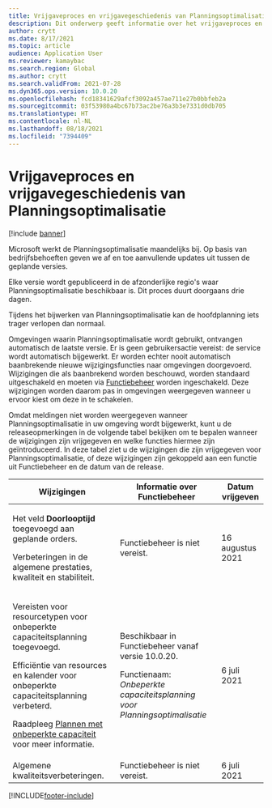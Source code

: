 ```yaml
---
title: Vrijgaveproces en vrijgavegeschiedenis van Planningsoptimalisatie
description: Dit onderwerp geeft informatie over het vrijgaveproces en de vrijgavegeschiedenis voor Planningsoptimalisatie.
author: crytt
ms.date: 8/17/2021
ms.topic: article
audience: Application User
ms.reviewer: kamaybac
ms.search.region: Global
ms.author: crytt
ms.search.validFrom: 2021-07-28
ms.dyn365.ops.version: 10.0.20
ms.openlocfilehash: fcd18341629afcf3092a457ae711e27b0bbfeb2a
ms.sourcegitcommit: 03f53980a4bc67b73ac2be76a3b3e7331d0db705
ms.translationtype: HT
ms.contentlocale: nl-NL
ms.lasthandoff: 08/18/2021
ms.locfileid: "7394409"
---
```

# <a name="planning-optimization-release-process-and-release-history"></a>Vrijgaveproces en vrijgavegeschiedenis van Planningsoptimalisatie

[!include [banner](../../includes/banner.md)]

Microsoft werkt de Planningsoptimalisatie maandelijks bij. Op basis van bedrijfsbehoeften geven we af en toe aanvullende updates uit tussen de geplande versies.

Elke versie wordt gepubliceerd in de afzonderlijke regio's waar Planningsoptimalisatie beschikbaar is. Dit proces duurt doorgaans drie dagen.

Tijdens het bijwerken van Planningsoptimalisatie kan de hoofdplanning iets trager verlopen dan normaal.

Omgevingen waarin Planningsoptimalisatie wordt gebruikt, ontvangen automatisch de laatste versie. Er is geen gebruikersactie vereist: de service wordt automatisch bijgewerkt. Er worden echter nooit automatisch baanbrekende nieuwe wijzigingsfuncties naar omgevingen doorgevoerd. Wijzigingen die als baanbrekend worden beschouwd, worden standaard uitgeschakeld en moeten via [Functiebeheer](../../../fin-ops-core/fin-ops/get-started/feature-management/feature-management-overview.md) worden ingeschakeld. Deze wijzigingen worden daarom pas in omgevingen weergegeven wanneer u ervoor kiest om deze in te schakelen.

Omdat meldingen niet worden weergegeven wanneer Planningsoptimalisatie in uw omgeving wordt bijgewerkt, kunt u de releaseopmerkingen in de volgende tabel bekijken om te bepalen wanneer de wijzigingen zijn vrijgegeven en welke functies hiermee zijn geïntroduceerd. In deze tabel ziet u de wijzigingen die zijn vrijgegeven voor Planningsoptimalisatie, of deze wijzigingen zijn gekoppeld aan een functie uit Functiebeheer en de datum van de release.

| Wijzigingen | Informatie over Functiebeheer | Datum vrijgeven |
|---|---|---|
| <p>Het veld **Doorlooptijd** toegevoegd aan geplande orders.</p><p>Verbeteringen in de algemene prestaties, kwaliteit en stabiliteit.</p> | Functiebeheer is niet vereist. | 16 augustus 2021 |
| <p>Vereisten voor resourcetypen voor onbeperkte capaciteitsplanning toegevoegd.</p><p>Efficiëntie van resources en kalender voor onbeperkte capaciteitsplanning verbeterd.</p><p>Raadpleeg [Plannen met onbeperkte capaciteit](infinite-capacity-planning.md) voor meer informatie. | <p>Beschikbaar in Functiebeheer vanaf versie 10.0.20.</p><p>Functienaam: *Onbeperkte capaciteitsplanning voor Planningsoptimalisatie*</p> | 6 juli 2021 |
| Algemene kwaliteitsverbeteringen. | Functiebeheer is niet vereist. | 6 juli 2021 |

[!INCLUDE[footer-include](../../../includes/footer-banner.md)]
